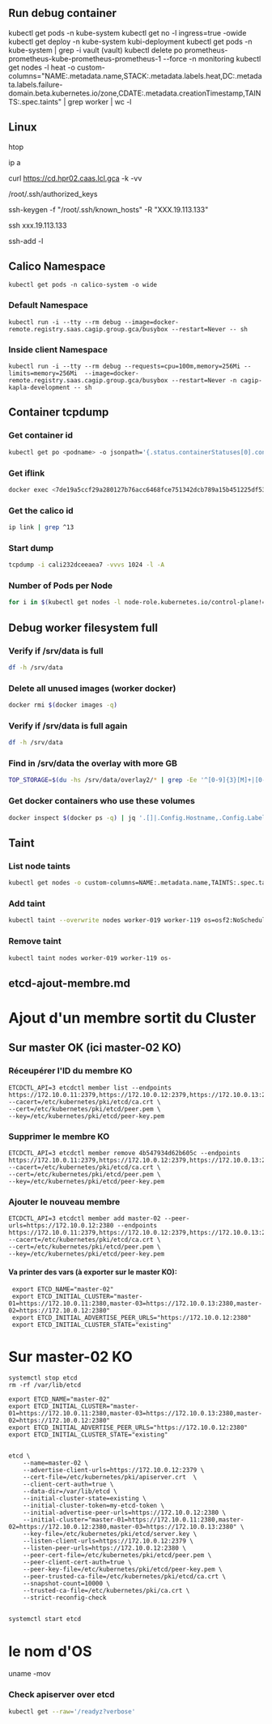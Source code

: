 ## Run debug container

kubectl get pods -n kube-system
kubectl get no -l ingress=true -owide
kubectl get deploy -n kube-system kubi-deployment
kubectl get pods -n kube-system | grep -i vault (vault)
kubectl delete po prometheus-prometheus-kube-prometheus-prometheus-1 --force -n monitoring
kubectl get nodes -l heat -o custom-columns="NAME:.metadata.name,STACK:.metadata.labels.heat,DC:.metadata.labels.failure-domain\.beta\.kubernetes\.io/zone,CDATE:.metadata.creationTimestamp,TAINTS:.spec.taints" | grep worker | wc -l

## Linux
htop

ip a

curl https://cd.hpr02.caas.lcl.gca -k -vv

/root/.ssh/authorized_keys

ssh-keygen -f "/root/.ssh/known_hosts" -R "XXX.19.113.133"

ssh xxx.19.113.133

ssh-add -l
## Calico Namespace
```
kubectl get pods -n calico-system -o wide
```

### Default Namespace
```
kubectl run -i --tty --rm debug --image=docker-remote.registry.saas.cagip.group.gca/busybox --restart=Never -- sh
```

### Inside client Namespace
```
kubectl run -i --tty --rm debug --requests=cpu=100m,memory=256Mi --limits=memory=256Mi  --image=docker-remote.registry.saas.cagip.group.gca/busybox --restart=Never -n cagip-kapla-development -- sh
```

## Container tcpdump

### Get container id
```bash
kubectl get po <podname> -o jsonpath='{.status.containerStatuses[0].containerID}'
```

### Get iflink
```bash
docker exec <7de19a5ccf29a280127b76acc6468fce751342dcb789a15b451225df5399e058> /bin/bash -c 'cat /sys/class/net/eth0/iflink'
```

### Get the calico id

```bash
ip link | grep ^13
```

### Start dump

```bash
tcpdump -i cali232dceeaea7 -vvvs 1024 -l -A
```

### Number of Pods per Node

```bash
for i in $(kubectl get nodes -l node-role.kubernetes.io/control-plane!= -o custom-columns=NAME:.metadata.name --no-headers); do echo $i; kubectl get po -A -o wide | grep $i | wc -l; done
```

## Debug worker filesystem full

### Verify if /srv/data is full
```bash
df -h /srv/data
```

### Delete all unused images (worker docker)
```bash
docker rmi $(docker images -q)
```

### Verify if /srv/data is full again
```bash
df -h /srv/data
```

### Find in /srv/data the overlay with more GB
```bash
TOP_STORAGE=$(du -hs /srv/data/overlay2/* | grep -Ee '^[0-9]{3}[M]+|[0-9]G' | sort -h |tail -n 10 |tee -a /dev/stderr |awk '{print $2}'|xargs|sed 's/ /|/g')
```

### Get docker containers who use these volumes
```bash
docker inspect $(docker ps -q) | jq '.[]|.Config.Hostname,.Config.Labels."io.kubernetes.pod.name",.GraphDriver.Data.MergedDir,.hovno' | egrep -B2 "$TOP_STORAGE"
```

## Taint

### List node taints
```bash
kubectl get nodes -o custom-columns=NAME:.metadata.name,TAINTS:.spec.taints
```

### Add taint
```bash
kubectl taint --overwrite nodes worker-019 worker-119 os=osf2:NoSchedule
```

### Remove taint
```bash
kubectl taint nodes worker-019 worker-119 os-
```

## etcd-ajout-membre.md

# Ajout d'un membre sortit du Cluster

## Sur master OK (ici master-02 KO)
### Réceupérer l'ID du membre KO
```
ETCDCTL_API=3 etcdctl member list --endpoints https://172.10.0.11:2379,https://172.10.0.12:2379,https://172.10.0.13:2379 --cacert=/etc/kubernetes/pki/etcd/ca.crt \
--cert=/etc/kubernetes/pki/etcd/peer.pem \
--key=/etc/kubernetes/pki/etcd/peer-key.pem
```

### Supprimer le membre KO
```
ETCDCTL_API=3 etcdctl member remove 4b547934d62b605c --endpoints https://172.10.0.11:2379,https://172.10.0.12:2379,https://172.10.0.13:2379 --cacert=/etc/kubernetes/pki/etcd/ca.crt \
--cert=/etc/kubernetes/pki/etcd/peer.pem \
--key=/etc/kubernetes/pki/etcd/peer-key.pem
```


### Ajouter le nouveau membre
```
ETCDCTL_API=3 etcdctl member add master-02 --peer-urls=https://172.10.0.12:2380 --endpoints https://172.10.0.11:2379,https://172.10.0.12:2379,https://172.10.0.13:2379 --cacert=/etc/kubernetes/pki/etcd/ca.crt \
--cert=/etc/kubernetes/pki/etcd/peer.pem \
--key=/etc/kubernetes/pki/etcd/peer-key.pem
```


#### Va printer des vars (à exporter sur le master KO):
```
 export ETCD_NAME="master-02"
 export ETCD_INITIAL_CLUSTER="master-01=https://172.10.0.11:2380,master-03=https://172.10.0.13:2380,master-02=https://172.10.0.12:2380"
 export ETCD_INITIAL_ADVERTISE_PEER_URLS="https://172.10.0.12:2380"
 export ETCD_INITIAL_CLUSTER_STATE="existing"
```

# Sur master-02 KO
```
systemctl stop etcd
rm -rf /var/lib/etcd

export ETCD_NAME="master-02"
export ETCD_INITIAL_CLUSTER="master-01=https://172.10.0.11:2380,master-03=https://172.10.0.13:2380,master-02=https://172.10.0.12:2380"
export ETCD_INITIAL_ADVERTISE_PEER_URLS="https://172.10.0.12:2380"
export ETCD_INITIAL_CLUSTER_STATE="existing"


etcd \
    --name=master-02 \
    --advertise-client-urls=https://172.10.0.12:2379 \
    --cert-file=/etc/kubernetes/pki/apiserver.crt  \
    --client-cert-auth=true \
    --data-dir=/var/lib/etcd \
    --initial-cluster-state=existing \
    --initial-cluster-token=my-etcd-token \
    --initial-advertise-peer-urls=https://172.10.0.12:2380 \
    --initial-cluster="master-01=https://172.10.0.11:2380,master-02=https://172.10.0.12:2380,master-03=https://172.10.0.13:2380" \
    --key-file=/etc/kubernetes/pki/etcd/server.key \
    --listen-client-urls=https://172.10.0.12:2379 \
    --listen-peer-urls=https://172.10.0.12:2380 \
    --peer-cert-file=/etc/kubernetes/pki/etcd/peer.pem \
    --peer-client-cert-auth=true \
    --peer-key-file=/etc/kubernetes/pki/etcd/peer-key.pem \
    --peer-trusted-ca-file=/etc/kubernetes/pki/etcd/ca.crt \
    --snapshot-count=10000 \
    --trusted-ca-file=/etc/kubernetes/pki/ca.crt \
    --strict-reconfig-check


systemctl start etcd
```

# le nom d'OS
uname -mov





### Check apiserver over etcd 
```bash
kubectl get --raw='/readyz?verbose'
```
